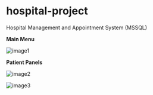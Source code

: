 # hospital-project
Hospital Management and Appointment System (MSSQL)

**Main Menu**

![image1](https://i.hizliresim.com/gfxbkcp.png)


**Patient Panels**

![image2](https://i.hizliresim.com/jn50cj2.png)

![image3](https://i.hizliresim.com/smbmecm.png)
